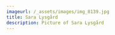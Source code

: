 ```yaml
---
imageurl: /_assets/images/img_8139.jpg
title: Sara Lysgård
description: Picture of Sara Lysgård
---
```


